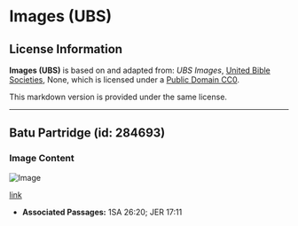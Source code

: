 # Images (UBS)

## License Information

**Images (UBS)** is based on and adapted from: _UBS Images_, [United Bible Societies](https://unitedbiblesocieties.org/), None, which is licensed under a [Public Domain CC0](https://creativecommons.org/public-domain/cc0/).

This markdown version is provided under the same license.



--------------------------------

## Batu Partridge (id: 284693)

### Image Content

![Image](https://cdn.aquifer.bible/aquifer-content/resources/Media/WEB-0764_rock_partridge.jpg)

[link](https://cdn.aquifer.bible/aquifer-content/resources/Media/WEB-0764_rock_partridge.jpg)

* **Associated Passages:** 1SA 26:20; JER 17:11

